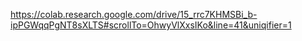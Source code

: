 https://colab.research.google.com/drive/15_rrc7KHMSBi_b-ipPGWqqPgNT8sXLTS#scrollTo=OhwyVlXxsIKo&line=41&uniqifier=1
